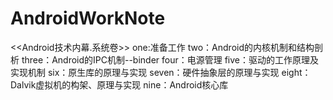 # AndroidWorkNote
<<Android技术内幕.系统卷>>
one:准备工作
two：Android的内核机制和结构剖析
three：Android的IPC机制--binder
four：电源管理
five：驱动的工作原理及实现机制
six：原生库的原理与实现
seven：硬件抽象层的原理与实现
eight：Dalvik虚拟机的构架、原理与实现
nine：Android核心库